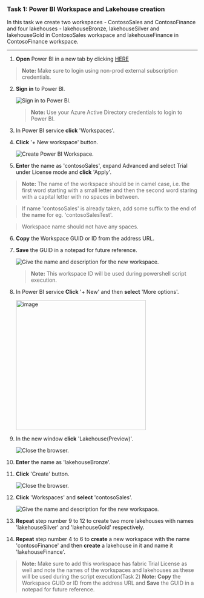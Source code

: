 ### Task 1: Power BI Workspace and Lakehouse creation

 In this task we create two workspaces - ContosoSales and ContosoFinance and four lakehouses - lakehouseBronze, lakehouseSilver and lakehouseGold in ContosoSales workspace and lakehouseFinance in ContosoFinance workspace.

-------------------------------------------------------------------------------------------------------------------

1. **Open** Power BI in a new tab by clicking [HERE](https://app.powerbi.com/)


>**Note:** Make sure to login using non-prod external subscription credentials.

2. **Sign in** to Power BI.

	![Sign in to Power BI.](media/power-bi.png)

	> **Note:** Use your Azure Active Directory credentials to login to Power BI.

3. In Power BI service **click** 'Workspaces'.

4. **Click** '+ New workspace' button.

	![Create Power BI Workspace.](media/power-bi-2.png)

5. **Enter** the name as 'contosoSales', expand Advanced and select Trial under License mode  and **click** 'Apply'.

>**Note:** The name of the workspace should be in camel case, i.e. the first word starting with a small letter and then the second word staring with a capital letter with no spaces in between.

>If name 'contosoSales' is already taken, add some suffix to the end of the name for eg. 'contosoSalesTest'.

>Workspace name should not have any spaces.

6. **Copy** the Workspace GUID or ID from the address URL.

7. **Save** the GUID in a notepad for future reference.

	![Give the name and description for the new workspace.](media/power-bi-3.png)

	> **Note:** This workspace ID will be used during powershell script execution.

8. In Power BI service **Click** '+ New' and then **select** 'More options'.

   <img width="343" alt="image" src="https://github.com/swmannepalli/MicrosoftFabric_HOL/assets/84516667/6b6af585-e359-4fca-bafa-bc37bcda342e">


9. In the new window **click** 'Lakehouse(Preview)'.

    ![Close the browser.](media/demo-6.png)

10. **Enter** the name as 'lakehouseBronze'.

11. **Click** 'Create' button.

    ![Close the browser.](media/demo-7.png)

12. **Click** 'Workspaces' and **select** 'contosoSales'.

	![Give the name and description for the new workspace.](media/power-bi-5.png)

13. **Repeat** step number 9 to 12 to create two more lakehouses with names 'lakehouseSilver' and 'lakehouseGold' respectively.

14. **Repeat** step number 4 to 6 to **create** a new workspace with the name 'contosoFinance' and then **create** a lakehouse in it and name it 'lakehouseFinance'.

>**Note:** Make sure to add this workspace has fabric Trial License as well and note the names of the workspaces and lakehouses as these will be used during the script execution(Task 2)
>**Note:** **Copy** the Workspace GUID or ID from the address URL and **Save** the GUID in a notepad for future reference.
